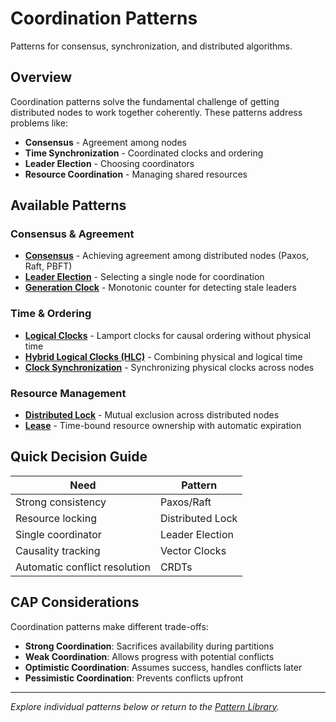 # Coordination Patterns

Patterns for consensus, synchronization, and distributed algorithms.

## Overview

Coordination patterns solve the fundamental challenge of getting distributed nodes to work together coherently. These patterns address problems like:

- **Consensus** - Agreement among nodes
- **Time Synchronization** - Coordinated clocks and ordering
- **Leader Election** - Choosing coordinators
- **Resource Coordination** - Managing shared resources

## Available Patterns

### Consensus & Agreement
- **[Consensus](/pattern-library/coordination/consensus/)** - Achieving agreement among distributed nodes (Paxos, Raft, PBFT)
- **[Leader Election](/pattern-library/coordination/leader-election/)** - Selecting a single node for coordination
- **[Generation Clock](/pattern-library/coordination/generation-clock/)** - Monotonic counter for detecting stale leaders

### Time & Ordering
- **[Logical Clocks](/pattern-library/coordination/logical-clocks/)** - Lamport clocks for causal ordering without physical time
- **[Hybrid Logical Clocks (HLC)](/pattern-library/coordination/hlc/)** - Combining physical and logical time
- **[Clock Synchronization](/pattern-library/coordination/clock-sync/)** - Synchronizing physical clocks across nodes

### Resource Management
- **[Distributed Lock](/pattern-library/coordination/distributed-lock/)** - Mutual exclusion across distributed nodes
- **[Lease](/pattern-library/coordination/lease/)** - Time-bound resource ownership with automatic expiration

## Quick Decision Guide

| Need | Pattern |
|------|---------|
| Strong consistency | Paxos/Raft |
| Resource locking | Distributed Lock |
| Single coordinator | Leader Election |
| Causality tracking | Vector Clocks |
| Automatic conflict resolution | CRDTs |

## CAP Considerations

Coordination patterns make different trade-offs:

- **Strong Coordination**: Sacrifices availability during partitions
- **Weak Coordination**: Allows progress with potential conflicts
- **Optimistic Coordination**: Assumes success, handles conflicts later
- **Pessimistic Coordination**: Prevents conflicts upfront

---

*Explore individual patterns below or return to the [Pattern Library](../).*